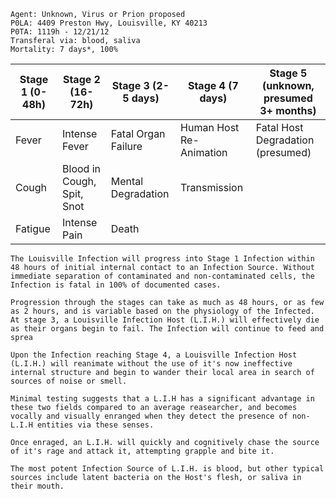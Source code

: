 ```
Agent: Unknown, Virus or Prion proposed
P0LA: 4409 Preston Hwy, Louisville, KY 40213
P0TA: 1119h - 12/21/12
Transferal via: blood, saliva
Mortality: 7 days*, 100%
```

| Stage 1 (0-48h) | Stage 2 (16-72h)           | Stage 3 (2-5 days)  | Stage 4 (7 days)        | Stage 5 (unknown, presumed 3+ months) |
| --------------- | -------------------------- | ------------------- | ----------------------- | ------------------------------------- |
| Fever           | Intense Fever              | Fatal Organ Failure | Human Host Re-Animation | Fatal Host Degradation (presumed)     |
| Cough           | Blood in Cough, Spit, Snot | Mental Degradation  | Transmission            |                                       |
| Fatigue         | Intense Pain               | Death               |                         |                                       |

```
The Louisville Infection will progress into Stage 1 Infection within 48 hours of initial internal contact to an Infection Source. Without immediate separation of contaminated and non-contaminated cells, the Infection is fatal in 100% of documented cases.

Progression through the stages can take as much as 48 hours, or as few as 2 hours, and is variable based on the physiology of the Infected. At stage 3, a Louisville Infection Host (L.I.H.) will effectively die as their organs begin to fail. The Infection will continue to feed and sprea

Upon the Infection reaching Stage 4, a Louisville Infection Host (L.I.H.) will reanimate without the use of it's now ineffective internal structure and begin to wander their local area in search of sources of noise or smell.

Minimal testing suggests that a L.I.H has a significant advantage in these two fields compared to an average reasearcher, and becomes vocally and visually enranged when they detect the presence of non-L.I.H entities via these senses.

Once enraged, an L.I.H. will quickly and cognitively chase the source of it's rage and attack it, attempting grapple and bite it.

The most potent Infection Source of L.I.H. is blood, but other typical sources include latent bacteria on the Host's flesh, or saliva in their mouth. 
```
